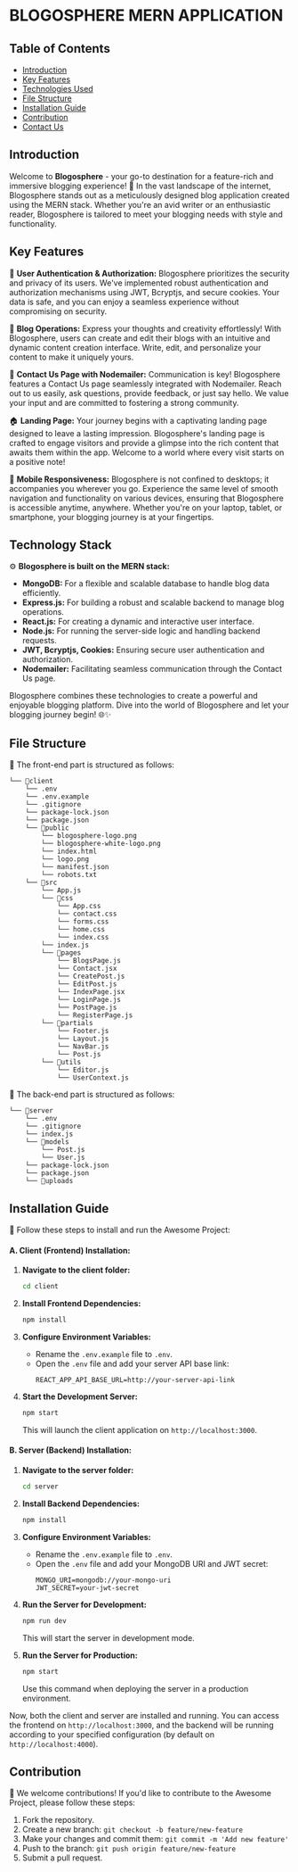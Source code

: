 # BLOGOSPHERE MERN APPLICATION

## Table of Contents

- [Introduction](#introduction)
- [Key Features](#-key-features)
- [Technologies Used](#technologies-used)
- [File Structure](#file-structure)
- [Installation Guide](#installation-guide)
- [Contribution](#contribution)
- [Contact Us](#contact-us)

## Introduction

Welcome to **Blogosphere** - your go-to destination for a feature-rich and immersive blogging experience! 🚀 In the vast landscape of the internet, Blogosphere stands out as a meticulously designed blog application created using the MERN stack. Whether you're an avid writer or an enthusiastic reader, Blogosphere is tailored to meet your blogging needs with style and functionality.

## Key Features

🔑 **User Authentication & Authorization:** Blogosphere prioritizes the security and privacy of its users. We've implemented robust authentication and authorization mechanisms using JWT, Bcryptjs, and secure cookies. Your data is safe, and you can enjoy a seamless experience without compromising on security.

📝 **Blog Operations:** Express your thoughts and creativity effortlessly! With Blogosphere, users can create and edit their blogs with an intuitive and dynamic content creation interface. Write, edit, and personalize your content to make it uniquely yours.

📧 **Contact Us Page with Nodemailer:** Communication is key! Blogosphere features a Contact Us page seamlessly integrated with Nodemailer. Reach out to us easily, ask questions, provide feedback, or just say hello. We value your input and are committed to fostering a strong community.

🏠 **Landing Page:** Your journey begins with a captivating landing page designed to leave a lasting impression. Blogosphere's landing page is crafted to engage visitors and provide a glimpse into the rich content that awaits them within the app. Welcome to a world where every visit starts on a positive note!

📱 **Mobile Responsiveness:** Blogosphere is not confined to desktops; it accompanies you wherever you go. Experience the same level of smooth navigation and functionality on various devices, ensuring that Blogosphere is accessible anytime, anywhere. Whether you're on your laptop, tablet, or smartphone, your blogging journey is at your fingertips.

## Technology Stack

⚙️ **Blogosphere is built on the MERN stack:**

- **MongoDB:** For a flexible and scalable database to handle blog data efficiently.
- **Express.js:** For building a robust and scalable backend to manage blog operations.
- **React.js:** For creating a dynamic and interactive user interface.
- **Node.js:** For running the server-side logic and handling backend requests.
- **JWT, Bcryptjs, Cookies:** Ensuring secure user authentication and authorization.
- **Nodemailer:** Facilitating seamless communication through the Contact Us page.

Blogosphere combines these technologies to create a powerful and enjoyable blogging platform. Dive into the world of Blogosphere and let your blogging journey begin! 🌐✨

## File Structure

📂 The front-end part is structured as follows:

```
└── 📁client
    └── .env
    └── .env.example
    └── .gitignore
    └── package-lock.json
    └── package.json
    └── 📁public
        └── blogosphere-logo.png
        └── blogosphere-white-logo.png
        └── index.html
        └── logo.png
        └── manifest.json
        └── robots.txt
    └── 📁src
        └── App.js
        └── 📁css
            └── App.css
            └── contact.css
            └── forms.css
            └── home.css
            └── index.css
        └── index.js
        └── 📁pages
            └── BlogsPage.js
            └── Contact.jsx
            └── CreatePost.js
            └── EditPost.js
            └── IndexPage.jsx
            └── LoginPage.js
            └── PostPage.js
            └── RegisterPage.js
        └── 📁partials
            └── Footer.js
            └── Layout.js
            └── NavBar.js
            └── Post.js
        └── 📁utils
            └── Editor.js
            └── UserContext.js
```

📂 The back-end part is structured as follows:

```
└── 📁server
    └── .env
    └── .gitignore
    └── index.js
    └── 📁models
        └── Post.js
        └── User.js
    └── package-lock.json
    └── package.json
    └── 📁uploads
```

## Installation Guide

🚀 Follow these steps to install and run the Awesome Project:

#### A. Client (Frontend) Installation:

1. **Navigate to the client folder:**

   ```bash
   cd client
   ```

2. **Install Frontend Dependencies:**

   ```bash
   npm install
   ```

3. **Configure Environment Variables:**

   - Rename the `.env.example` file to `.env`.
   - Open the `.env` file and add your server API base link:
     ```env
     REACT_APP_API_BASE_URL=http://your-server-api-link
     ```

4. **Start the Development Server:**
   ```bash
   npm start
   ```
   This will launch the client application on `http://localhost:3000`.

#### B. Server (Backend) Installation:

1. **Navigate to the server folder:**

   ```bash
   cd server
   ```

2. **Install Backend Dependencies:**

   ```bash
   npm install
   ```

3. **Configure Environment Variables:**

   - Rename the `.env.example` file to `.env`.
   - Open the `.env` file and add your MongoDB URI and JWT secret:
     ```env
     MONGO_URI=mongodb://your-mongo-uri
     JWT_SECRET=your-jwt-secret
     ```

4. **Run the Server for Development:**

   ```bash
   npm run dev
   ```

   This will start the server in development mode.

5. **Run the Server for Production:**
   ```bash
   npm start
   ```
   Use this command when deploying the server in a production environment.

Now, both the client and server are installed and running. You can access the frontend on `http://localhost:3000`, and the backend will be running according to your specified configuration (by default on `http://localhost:4000`).

## Contribution

🤝 We welcome contributions! If you'd like to contribute to the Awesome Project, please follow these steps:

1. Fork the repository.
2. Create a new branch: `git checkout -b feature/new-feature`
3. Make your changes and commit them: `git commit -m 'Add new feature'`
4. Push to the branch: `git push origin feature/new-feature`
5. Submit a pull request.


